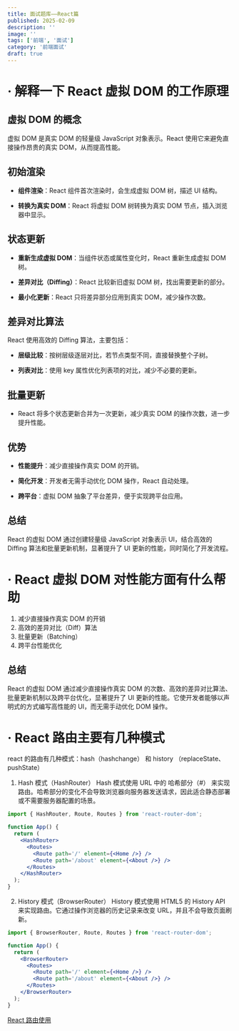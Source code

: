 ```yaml
---
title: 面试题库——React篇
published: 2025-02-09
description: ''
image: ''
tags: ['前端', '面试']
category: '前端面试'
draft: true
---
```


# · 解释一下 React 虚拟 DOM 的工作原理

## 虚拟 DOM 的概念

虚拟 DOM 是真实 DOM 的轻量级 JavaScript 对象表示。React 使用它来避免直接操作昂贵的真实 DOM，从而提高性能。

## 初始渲染

- **组件渲染**：React 组件首次渲染时，会生成虚拟 DOM 树，描述 UI 结构。

- **转换为真实 DOM**：React 将虚拟 DOM 树转换为真实 DOM 节点，插入浏览器中显示。

## 状态更新

- **重新生成虚拟 DOM**：当组件状态或属性变化时，React 重新生成虚拟 DOM 树。

- **差异对比（Diffing）**：React 比较新旧虚拟 DOM 树，找出需要更新的部分。

- **最小化更新**：React 只将差异部分应用到真实 DOM，减少操作次数。

## 差异对比算法

React 使用高效的 Diffing 算法，主要包括：

- **层级比较**：按树层级逐层对比，若节点类型不同，直接替换整个子树。

- **列表对比**：使用 key 属性优化列表项的对比，减少不必要的更新。

## 批量更新

- React 将多个状态更新合并为一次更新，减少真实 DOM 的操作次数，进一步提升性能。

## 优势

- **性能提升**：减少直接操作真实 DOM 的开销。

- **简化开发**：开发者无需手动优化 DOM 操作，React 自动处理。

- **跨平台**：虚拟 DOM 抽象了平台差异，便于实现跨平台应用。

## 总结

React 的虚拟 DOM 通过创建轻量级 JavaScript 对象表示 UI，结合高效的 Diffing 算法和批量更新机制，显著提升了 UI 更新的性能，同时简化了开发流程。

# · React 虚拟 DOM 对性能方面有什么帮助

1. 减少直接操作真实 DOM 的开销
2. 高效的差异对比（Diff）算法
3. 批量更新（Batching）
4. 跨平台性能优化

## 总结

React 的虚拟 DOM 通过减少直接操作真实 DOM 的次数、高效的差异对比算法、批量更新机制以及跨平台优化，显著提升了 UI 更新的性能。它使开发者能够以声明式的方式编写高性能的 UI，而无需手动优化 DOM 操作。

# · React 路由主要有几种模式

react 的路由有几种模式：hash（hashchange） 和 history （replaceState、pushState）

1. Hash 模式（HashRouter）
   Hash 模式使用 URL 中的 哈希部分（#） 来实现路由。哈希部分的变化不会导致浏览器向服务器发送请求，因此适合静态部署或不需要服务器配置的场景。

```jsx
import { HashRouter, Route, Routes } from 'react-router-dom';

function App() {
  return (
    <HashRouter>
      <Routes>
        <Route path='/' element={<Home />} />
        <Route path='/about' element={<About />} />
      </Routes>
    </HashRouter>
  );
}
```

2. History 模式（BrowserRouter）
   History 模式使用 HTML5 的 History API 来实现路由。它通过操作浏览器的历史记录来改变 URL，并且不会导致页面刷新。

```jsx
import { BrowserRouter, Route, Routes } from 'react-router-dom';

function App() {
  return (
    <BrowserRouter>
      <Routes>
        <Route path='/' element={<Home />} />
        <Route path='/about' element={<About />} />
      </Routes>
    </BrowserRouter>
  );
}
```

[React 路由使用](https://juejin.cn/post/7102047013818073096)

